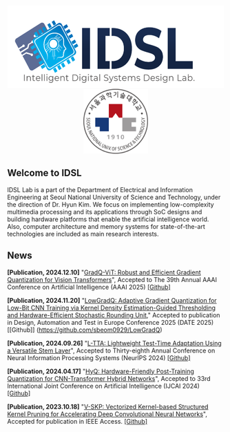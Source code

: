 <p align="center">
  <img src=https://github.com/IDSL-SeoulTech/.github/blob/main/Main%20page/IDSL_Logo.png width="549" height="190"/>
  <img src=https://github.com/IDSL-SeoulTech/.github/blob/main/Main%20page/seoultech%20image.svg width="150" height="150"/>
</p>

## Welcome to IDSL
IDSL Lab is a part of the Department of Electrical and Information Engineering at Seoul National University of Science and Technology, under the direction of Dr. Hyun Kim. We focus on implementing low-complexity multimedia processing and its applications through SoC designs and building hardware platforms that enable the artificial intelligence world. Also, computer architecture and memory systems for state-of-the-art technologies are included as main research interests.

## News
**[Publication, 2024.12.10]** "[GradQ-ViT: Robust and Efficient Gradient Quantization for Vision Transformers](https://ojs.aaai.org/index.php/AAAI/article/view/33759)", Accepted to The 39th Annual AAAI Conference on Artificial Intelligence (AAAI 2025) [[Github]](https://github.com/IDSL-SeoulTech/GradQ)

**[Publication, 2024.11.20]** "[LowGradQ: Adaptive Gradient Quantization for Low-Bit CNN Training via Kernel Density Estimation-Guided Thresholding and Hardware-Efficient Stochastic Rounding Unit](https://ieeexplore.ieee.org/document/10992985)," Accepted to publication in Design, Automation and Test in Europe Conference 2025 (DATE 2025) [[Github]] (https://github.com/sbeom0929/LowGradQ)

**[Publication, 2024.09.26]** "[L-TTA: Lightweight Test-Time Adaptation Using a Versatile Stem Layer](https://openreview.net/forum?id=G7NZljVOol&referrer=%5Bthe%20profile%20of%20Hyun%20Kim%5D(%2Fprofile%3Fid%3D~Hyun_Kim3))", Accepted to Thirty-eighth Annual Conference on Neural Information Processing Systems (NeurIPS 2024) [[Github]](https://github.com/janus103/L_TTA)

**[Publication, 2024.04.17]** "[HyQ: Hardware-Friendly Post-Training Quantization for CNN-Transformer Hybrid Networks](https://openreview.net/forum?id=AQgnqevRCz)", Accepted to 33rd International Joint Conference on Artificial Intelligence (IJCAI 2024) [[Github]](https://github.com/IDSL-SeoulTech/HyQ)

**[Publication, 2023.10.18]** "[V-SKP: Vectorized Kernel-based Structured Kernel Pruning for Accelerating Deep Convolutional Neural Networks](https://ieeexplore.ieee.org/document/10292653)", Accepted for publication in IEEE Access. [[Github]](https://github.com/IDSL-SeoulTech/V-SKP)
